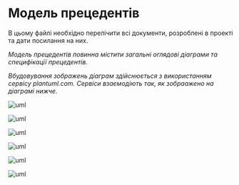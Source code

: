 # Модель прецедентів

В цьому файлі необхідно перелічити всі документи, розроблені в проекті та дати посилання на них.

*Модель прецедентів повинна містити загальні оглядові діаграми та специфікації прецедентів.*

*Вбудовування зображень діаграм здійснюється з використанням сервісу plantuml.com. Сервіси взаємодіють так, як зобраажено на діаграмі нижче.*

![uml](http://www.plantuml.com/plantuml/png/VP9DIiDG58NdNSMRQGCHKd-K8bBG1GZYJ2X1YnHh1Hjd3jhwuyoAICGYw1BIQ9fI-xE5SxVWIhovhpyXASxoxZtdE-SzKgWvzgLpTLx9E6MdKbBxzl6PVLhA6yRXxbxHMh4C8vF74xun81T3Sgb1JQh3eoP6LCyhkwOEBcfb5hrZnB9WmTBYRJkQe2Vs6_YiUPZjSnbHRL-RfeR9K8xQBmFJt57BKQyYbpgguXN-4hKGScnV8LGO90l0urbFyS5JwASBw7rM9V0vmRSZqaJPP0h60lGdq7GQkV2p2TJgOjIG8PrOGmPvFEpHdGRaveGDVTT9yZ2w2xfnbbZ9JHatPyOnD_LPypWpqQs4nwEZGugn9OmFkMM0B_nGY_MQmR0k0aMDAKnIf8lYpyvl_OtL_fHgpQbhGlr48DbzkYUNMd5Foh4kZcU4dFsYNrvxml_Vib2gdl2__GS0)


![uml](http://www.plantuml.com/plantuml/png/dP51Im915CVlyoaUTgWM6bfl6n62uRcBjq2cSGn97N77KmHcXow1dUnhoAOekhjzXVzyezwwUAbE7OOtyvl7xp-FgSLEZToutnEkwtg6RfH-KFVcebc_RbNbkN1sICxIdNNEzgdT7HdjkdOWb7PsH1MyOudKpv7vkN_sKp_1ma-H-qc5L4mTBOQba0fXA4Dw54JZs6WL6we4GRFU2eFWTe0F9CT-XZLoR0bhGigx9LO7Or6PROWF2y9sJpRxp1SatFDQtiiYcDD2EegYHYEAn9FeQ3gxAfWe-AMK9sMmF4GlyCbhvz-GOKNuGew4XrfoJR73Yd7cPyHWn-NtqxWtEVqfh_vF_iTafRvc1ct-g6y0)


![uml](http://www.plantuml.com/plantuml/png/TP11IiD058RtSuf7t6Z0m7GN4IbKkdRJdL36wLI2RQOahoiHOho0Y7JXAKAq432DLtZlHiuqY21sCOl_P-RxVcQOeyfmlLm8J71Xu4hfEtLhpYQZo-aWaWBj2j32ZKMqIvWbcT6Os5GeZJQ3W9xfWrhUq8ut_CWb5rHnIHqN0QWSvbgiUY1ue8mat0k0TMwqoWq4OJWPJGTXU9tI6ssvu2Ugzu06wCkpVAJMnvOwfzh-2foqzX97bd0Kn-Dn78i7CTTmUk4xuVlpA3hk9P7SQrweSPYAFgdXybykLIT_d_OBN_tDdtKx5sfttgaxm1YQTER-zHi0)



![uml](http://www.plantuml.com/plantuml/png/TT0nIyD06CRn_Jx5IrmqO21nYeWKAfrTkWdbl5ubsEPAydOI8LRSnI63czyWbWeHstw6z_r6tbqKHEXqyEVkzy3rIfG5BcPJWHbEDLnATIjlzEcmVp5AeaIWcGCQk3Q8PWRZhD0ACvCBgT0K4D0phMd3DMsvvWTUSaKDBsd7LG2oX8aIymu41yPH37S2O55g9KiDGHWE-wEJCBpAwPK-kE97MdcW1TfIG-zEikV6XJKrDhRyv6ZhnN2GfeD1cefxCL5mVEwQSFqiYWuxEeez_cR9bRVQNtndGqkVFpjSS_LduUW_atZcXLf_vwjZzhtjwNniV_GR)


![uml](http://www.plantuml.com/plantuml/png/XT31IiD040RW-pp542ysu49QBn6HGgHdBxa9PTrk9TXcIp8zYH0yU2s828877w4LYqLfdc7s5NmIDzjBq4El_-x_pJ3zacH1y-a4AAE9nWkfRkIrFacJys5Nz83C3CdWbI4oKnnbXLQKcHoa8bDWmAzSymUlRSLBUy-rhGAK9OuLp7OGDb0a8hm5n7cfbImr1c6O9iFZCBpC-OtN3bZobtsmptQ1pblzL2zsmU-UIfC83-9uC8XZk8EnmgEp9eCcFnNYS4U9o6EFlF7OjqEtl7LSs-lyBNN_Rx2lqlEL9wvznSze_qSNryWhz_R9cmxqTJvon_q5)

![uml](http://www.plantuml.com/plantuml/png/NP51Im9168Rlyoi-x98BBQpKOID2C3ntyHR8D8uXgIFkU8h0X6w14E4fw2zePMxPRd_XdN_KD-jbyVf-Cy_pVZFrnCgndGpwmlPiNzEbLBVoHf-s6XVjMdWih1cHDNHjh3K3wlJ6MjcU6Ggfh1bJ1Q_8yOcrcsBfPiZTj48oeQuIens8F2WA8xeJH9D4AvbegWH1gz4-2OAh8PwnuQil-FKWjt1pmeQGOOaLSe_bIKhiM7AOkaVFPsX41t7SRCQnk1TTHKVdFXC-Fml3mnq_Z0g3h_Y5BLAyC__1pTmJuO_HBFGXjcxEtLCUiJp7YaSiSujoZNA5whwdLdZU-1X369ZpFXaoZ_iftcMD3qzn2tplxLR2KbNKzR33V_4F)
